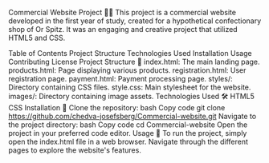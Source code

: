 Commercial Website Project 🎂🍰
This project is a commercial website developed in the first year of study, created for a hypothetical confectionary shop of Or Spitz. It was an engaging and creative project that utilized HTML5 and CSS.

Table of Contents
Project Structure
Technologies Used
Installation
Usage
Contributing
License
Project Structure 📂
index.html: The main landing page.
products.html: Page displaying various products.
registration.html: User registration page.
payment.html: Payment processing page.
styles/: Directory containing CSS files.
style.css: Main stylesheet for the website.
images/: Directory containing image assets.
Technologies Used 🛠️
HTML5
CSS
Installation 🚀
Clone the repository:
bash
Copy code
git clone https://github.com/chedva-josefsberg/Commercial-website.git
Navigate to the project directory:
bash
Copy code
cd Commercial-website
Open the project in your preferred code editor.
Usage 🎉
To run the project, simply open the index.html file in a web browser. Navigate through the different pages to explore the website's features.
